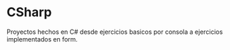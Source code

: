 # CSharp
Proyectos hechos en C# desde ejercicios basicos por consola a ejercicios implementados en form. 

